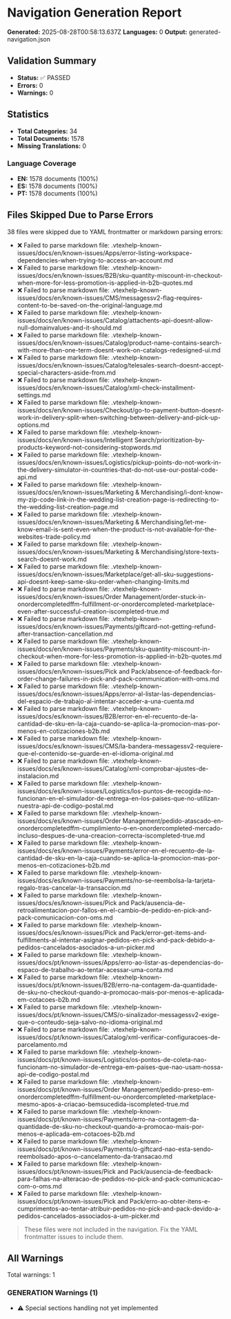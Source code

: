 # Navigation Generation Report

**Generated:** 2025-08-28T00:58:13.637Z
**Languages:** 0
**Output:** generated-navigation.json

## Validation Summary

- **Status:** ✅ PASSED
- **Errors:** 0
- **Warnings:** 0

## Statistics

- **Total Categories:** 34
- **Total Documents:** 1578
- **Missing Translations:** 0

### Language Coverage

- **EN:** 1578 documents (100%)
- **ES:** 1578 documents (100%)
- **PT:** 1578 documents (100%)

## Files Skipped Due to Parse Errors

38 files were skipped due to YAML frontmatter or markdown parsing errors:

- ❌ Failed to parse markdown file: .vtexhelp-known-issues/docs/en/known-issues/Apps/error-listing-workspace-dependencies-when-trying-to-access-an-account.md
- ❌ Failed to parse markdown file: .vtexhelp-known-issues/docs/en/known-issues/B2B/sku-quantity-miscount-in-checkout-when-more-for-less-promotion-is-applied-in-b2b-quotes.md
- ❌ Failed to parse markdown file: .vtexhelp-known-issues/docs/en/known-issues/CMS/messagessv2-flag-requires-content-to-be-saved-on-the-original-language.md
- ❌ Failed to parse markdown file: .vtexhelp-known-issues/docs/en/known-issues/Catalog/attachents-api-doesnt-allow-null-domainvalues-and-it-should.md
- ❌ Failed to parse markdown file: .vtexhelp-known-issues/docs/en/known-issues/Catalog/product-name-contains-search-with-more-than-one-term-doesnt-work-on-catalogs-redesigned-ui.md
- ❌ Failed to parse markdown file: .vtexhelp-known-issues/docs/en/known-issues/Catalog/telesales-search-doesnt-accept-special-characters-aside-from.md
- ❌ Failed to parse markdown file: .vtexhelp-known-issues/docs/en/known-issues/Catalog/xml-check-installment-settings.md
- ❌ Failed to parse markdown file: .vtexhelp-known-issues/docs/en/known-issues/Checkout/go-to-payment-button-doesnt-work-in-delivery-split-when-switching-between-delivery-and-pick-up-options.md
- ❌ Failed to parse markdown file: .vtexhelp-known-issues/docs/en/known-issues/Intelligent Search/prioritization-by-products-keyword-not-considering-stopwords.md
- ❌ Failed to parse markdown file: .vtexhelp-known-issues/docs/en/known-issues/Logistics/pickup-points-do-not-work-in-the-delivery-simulator-in-countries-that-do-not-use-our-postal-code-api.md
- ❌ Failed to parse markdown file: .vtexhelp-known-issues/docs/en/known-issues/Marketing & Merchandising/i-dont-know-my-zip-code-link-in-the-wedding-list-creation-page-is-redirecting-to-the-wedding-list-creation-page.md
- ❌ Failed to parse markdown file: .vtexhelp-known-issues/docs/en/known-issues/Marketing & Merchandising/let-me-know-email-is-sent-even-when-the-product-is-not-available-for-the-websites-trade-policy.md
- ❌ Failed to parse markdown file: .vtexhelp-known-issues/docs/en/known-issues/Marketing & Merchandising/store-texts-search-doesnt-work.md
- ❌ Failed to parse markdown file: .vtexhelp-known-issues/docs/en/known-issues/Marketplace/get-all-sku-suggestions-api-doesnt-keep-same-sku-order-when-changing-limits.md
- ❌ Failed to parse markdown file: .vtexhelp-known-issues/docs/en/known-issues/Order Management/order-stuck-in-onordercompletedffm-fulfillment-or-onordercompleted-marketplace-even-after-successful-creation-iscompleted-true.md
- ❌ Failed to parse markdown file: .vtexhelp-known-issues/docs/en/known-issues/Payments/giftcard-not-getting-refund-after-transaction-cancellation.md
- ❌ Failed to parse markdown file: .vtexhelp-known-issues/docs/en/known-issues/Payments/sku-quantity-miscount-in-checkout-when-more-for-less-promotion-is-applied-in-b2b-quotes.md
- ❌ Failed to parse markdown file: .vtexhelp-known-issues/docs/en/known-issues/Pick and Pack/absence-of-feedback-for-order-change-failures-in-pick-and-pack-communication-with-oms.md
- ❌ Failed to parse markdown file: .vtexhelp-known-issues/docs/es/known-issues/Apps/error-al-listar-las-dependencias-del-espacio-de-trabajo-al-intentar-acceder-a-una-cuenta.md
- ❌ Failed to parse markdown file: .vtexhelp-known-issues/docs/es/known-issues/B2B/error-en-el-recuento-de-la-cantidad-de-sku-en-la-caja-cuando-se-aplica-la-promocion-mas-por-menos-en-cotizaciones-b2b.md
- ❌ Failed to parse markdown file: .vtexhelp-known-issues/docs/es/known-issues/CMS/la-bandera-messagessv2-requiere-que-el-contenido-se-guarde-en-el-idioma-original.md
- ❌ Failed to parse markdown file: .vtexhelp-known-issues/docs/es/known-issues/Catalog/xml-comprobar-ajustes-de-instalacion.md
- ❌ Failed to parse markdown file: .vtexhelp-known-issues/docs/es/known-issues/Logistics/los-puntos-de-recogida-no-funcionan-en-el-simulador-de-entrega-en-los-paises-que-no-utilizan-nuestra-api-de-codigo-postal.md
- ❌ Failed to parse markdown file: .vtexhelp-known-issues/docs/es/known-issues/Order Management/pedido-atascado-en-onordercompletedffm-cumplimiento-o-en-onordercompleted-mercado-incluso-despues-de-una-creacion-correcta-iscompleted-true.md
- ❌ Failed to parse markdown file: .vtexhelp-known-issues/docs/es/known-issues/Payments/error-en-el-recuento-de-la-cantidad-de-sku-en-la-caja-cuando-se-aplica-la-promocion-mas-por-menos-en-cotizaciones-b2b.md
- ❌ Failed to parse markdown file: .vtexhelp-known-issues/docs/es/known-issues/Payments/no-se-reembolsa-la-tarjeta-regalo-tras-cancelar-la-transaccion.md
- ❌ Failed to parse markdown file: .vtexhelp-known-issues/docs/es/known-issues/Pick and Pack/ausencia-de-retroalimentacion-por-fallos-en-el-cambio-de-pedido-en-pick-and-pack-comunicacion-con-oms.md
- ❌ Failed to parse markdown file: .vtexhelp-known-issues/docs/es/known-issues/Pick and Pack/error-get-items-and-fulfillments-al-intentar-asignar-pedidos-en-pick-and-pack-debido-a-pedidos-cancelados-asociados-a-un-picker.md
- ❌ Failed to parse markdown file: .vtexhelp-known-issues/docs/pt/known-issues/Apps/erro-ao-listar-as-dependencias-do-espaco-de-trabalho-ao-tentar-acessar-uma-conta.md
- ❌ Failed to parse markdown file: .vtexhelp-known-issues/docs/pt/known-issues/B2B/erro-na-contagem-da-quantidade-de-sku-no-checkout-quando-a-promocao-mais-por-menos-e-aplicada-em-cotacoes-b2b.md
- ❌ Failed to parse markdown file: .vtexhelp-known-issues/docs/pt/known-issues/CMS/o-sinalizador-messagessv2-exige-que-o-conteudo-seja-salvo-no-idioma-original.md
- ❌ Failed to parse markdown file: .vtexhelp-known-issues/docs/pt/known-issues/Catalog/xml-verificar-configuracoes-de-parcelamento.md
- ❌ Failed to parse markdown file: .vtexhelp-known-issues/docs/pt/known-issues/Logistics/os-pontos-de-coleta-nao-funcionam-no-simulador-de-entrega-em-paises-que-nao-usam-nossa-api-de-codigo-postal.md
- ❌ Failed to parse markdown file: .vtexhelp-known-issues/docs/pt/known-issues/Order Management/pedido-preso-em-onordercompletedffm-fulfillment-ou-onordercompleted-marketplace-mesmo-apos-a-criacao-bemsucedida-iscompleted-true.md
- ❌ Failed to parse markdown file: .vtexhelp-known-issues/docs/pt/known-issues/Payments/erro-na-contagem-da-quantidade-de-sku-no-checkout-quando-a-promocao-mais-por-menos-e-aplicada-em-cotacoes-b2b.md
- ❌ Failed to parse markdown file: .vtexhelp-known-issues/docs/pt/known-issues/Payments/o-giftcard-nao-esta-sendo-reembolsado-apos-o-cancelamento-da-transacao.md
- ❌ Failed to parse markdown file: .vtexhelp-known-issues/docs/pt/known-issues/Pick and Pack/ausencia-de-feedback-para-falhas-na-alteracao-de-pedidos-no-pick-and-pack-comunicacao-com-o-oms.md
- ❌ Failed to parse markdown file: .vtexhelp-known-issues/docs/pt/known-issues/Pick and Pack/erro-ao-obter-itens-e-cumprimentos-ao-tentar-atribuir-pedidos-no-pick-and-pack-devido-a-pedidos-cancelados-associados-a-um-picker.md

> These files were not included in the navigation. Fix the YAML frontmatter issues to include them.

## All Warnings

Total warnings: 1

### GENERATION Warnings (1)

- ⚠️ Special sections handling not yet implemented

